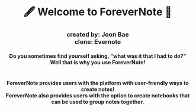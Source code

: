 <h1 align= "center" dir="auto">
  🖋️ Welcome to ForeverNote 📓
</h1>
<h3 align= "center" dir="auto">
  created by: Joon Bae
  <br>clone: Evernote</br>
</h3>

<h4 align="center" dir="auto">Do you sometimes find yourself asking, "what was it that I had to do?" Well that is why you use ForeverNote! </h4>
<h1></h1>

<h4 align="center">ForeverNote provides users with the platform with user-friendly ways to create notes!
<br>ForeverNote also provides users with the option to create notebooks that can be used to group notes together.</br></h4>
